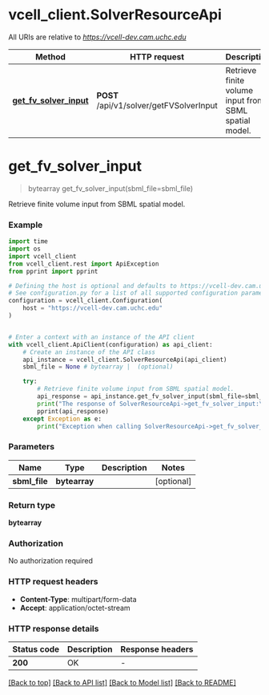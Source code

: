 # vcell_client.SolverResourceApi

All URIs are relative to *https://vcell-dev.cam.uchc.edu*

Method | HTTP request | Description
------------- | ------------- | -------------
[**get_fv_solver_input**](SolverResourceApi.md#get_fv_solver_input) | **POST** /api/v1/solver/getFVSolverInput | Retrieve finite volume input from SBML spatial model.


# **get_fv_solver_input**
> bytearray get_fv_solver_input(sbml_file=sbml_file)

Retrieve finite volume input from SBML spatial model.

### Example

```python
import time
import os
import vcell_client
from vcell_client.rest import ApiException
from pprint import pprint

# Defining the host is optional and defaults to https://vcell-dev.cam.uchc.edu
# See configuration.py for a list of all supported configuration parameters.
configuration = vcell_client.Configuration(
    host = "https://vcell-dev.cam.uchc.edu"
)


# Enter a context with an instance of the API client
with vcell_client.ApiClient(configuration) as api_client:
    # Create an instance of the API class
    api_instance = vcell_client.SolverResourceApi(api_client)
    sbml_file = None # bytearray |  (optional)

    try:
        # Retrieve finite volume input from SBML spatial model.
        api_response = api_instance.get_fv_solver_input(sbml_file=sbml_file)
        print("The response of SolverResourceApi->get_fv_solver_input:\n")
        pprint(api_response)
    except Exception as e:
        print("Exception when calling SolverResourceApi->get_fv_solver_input: %s\n" % e)
```



### Parameters

Name | Type | Description  | Notes
------------- | ------------- | ------------- | -------------
 **sbml_file** | **bytearray**|  | [optional] 

### Return type

**bytearray**

### Authorization

No authorization required

### HTTP request headers

 - **Content-Type**: multipart/form-data
 - **Accept**: application/octet-stream

### HTTP response details
| Status code | Description | Response headers |
|-------------|-------------|------------------|
**200** | OK |  -  |

[[Back to top]](#) [[Back to API list]](../README.md#documentation-for-api-endpoints) [[Back to Model list]](../README.md#documentation-for-models) [[Back to README]](../README.md)

